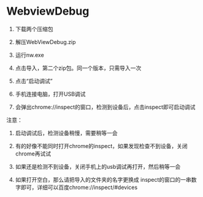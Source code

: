 # WebviewDebug

1. 下载两个压缩包

2. 解压WebViewDebug.zip

3. 运行nw.exe

4. 点击导入，第二个zip包。同一个版本，只需导入一次

5. 点击“启动调试”

6. 手机连接电脑，打开USB调试

7. 会弹出chrome://inspect的窗口，检测到设备后，点击inspect即可启动调试



注意：

1. 启动调试后，检测设备稍慢，需要稍等一会

2. 有的好像不能同时打开chrome的inspect，如果发现检查不到设备，关闭chrome再试试

3. 如果还是检测不到设备，关闭手机上的usb调试再打开，然后稍等一会

4. 如果打开空白，那么请把导入的文件夹的名字更换成 inspect的窗口的一串数字即可，详细可以百度chrome://inspect/#devices
